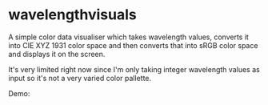 # wavelengthvisuals

A simple color data visualiser which takes wavelength values, converts it into CIE XYZ 1931 color space and then converts that into sRGB color space and displays it on the screen. 

It's very limited right now since I'm only taking integer wavelength values as input so it's not a very varied color pallette. 

Demo:

